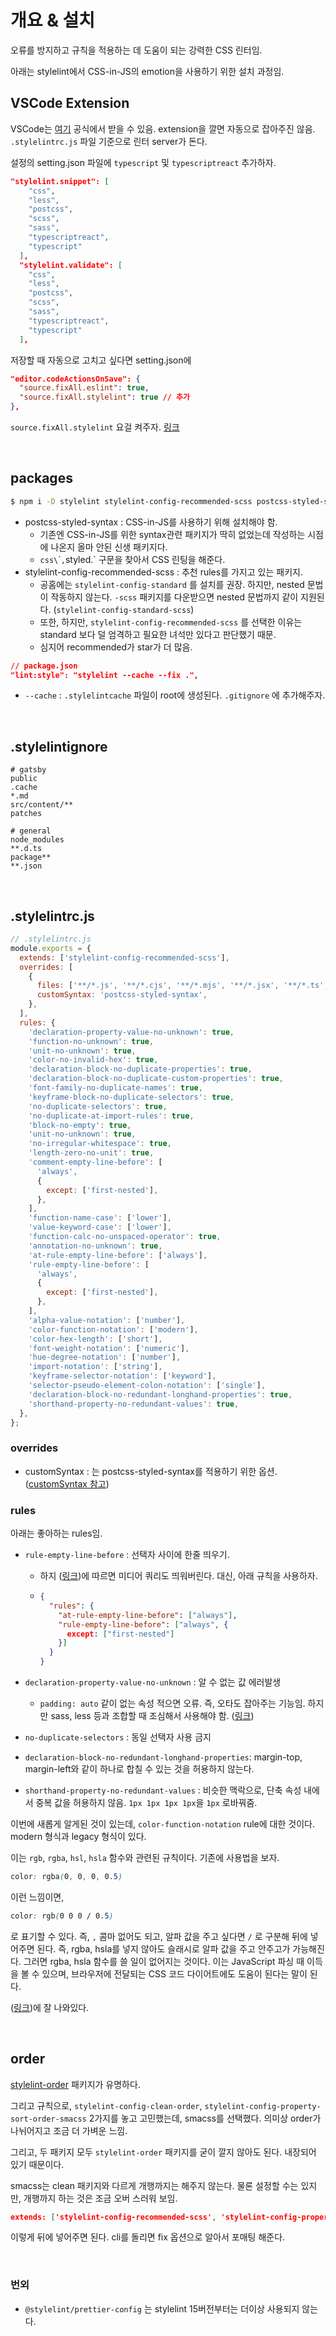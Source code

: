 # 개요 & 설치

오류를 방지하고 규칙을 적용하는 데 도움이 되는 강력한 CSS 린터임. 

아래는 stylelint에서 CSS-in-JS의 emotion을 사용하기 위한 설치 과정임.

## VSCode Extension

VSCode는 [여기](https://marketplace.visualstudio.com/items?itemName=stylelint.vscode-stylelint) 공식에서 받을 수 있음. extension을 깔면 자동으로 잡아주진 않음. `.stylelintrc.js` 파일 기준으로 린터 server가 돈다.

설정의 setting.json 파일에 `typescript` 및 `typescriptreact` 추가하자.

```json
"stylelint.snippet": [
    "css",
    "less",
    "postcss",
    "scss",
    "sass",
    "typescriptreact",
    "typescript"
  ],
  "stylelint.validate": [
    "css",
    "less",
    "postcss",
    "scss",
    "sass",
    "typescriptreact",
    "typescript"
  ],
```

저장할 때 자동으로 고치고 싶다면 setting.json에

```json
"editor.codeActionsOnSave": {
  "source.fixAll.eslint": true,
  "source.fixAll.stylelint": true // 추가
},
```

`source.fixAll.stylelint` 요걸 켜주자. [링크](https://github.com/stylelint/vscode-stylelint/issues/35#issuecomment-570762115)

<br/>

## packages

```sh
$ npm i -D stylelint stylelint-config-recommended-scss postcss-styled-syntax
```

- postcss-styled-syntax : CSS-in-JS를 사용하기 위해 설치해야 함.
  - 기존엔 CSS-in-JS를 위한 syntax관련 패키지가 딱히 없었는데 작성하는 시점에 나온지 올마 안된 신생 패키지다.
  - `css\`\`` , `styled.` 구문을 찾아서 CSS 린팅을 해준다.
- stylelint-config-recommended-scss : 추천 rules를 가지고 있는 패키지.
  - 공홈에는 `stylelint-config-standard` 를 설치를 권장. 하지만, nested 문법이 작동하지 않는다. `-scss` 패키지를 다운받으면 nested 문법까지 같이 지원된다. (`stylelint-config-standard-scss`)
  - 또한, 하지만, `stylelint-config-recommended-scss` 를 선택한 이유는 standard 보다 덜 엄격하고 필요한 녀석만 있다고 판단했기 때문.
  - 심지어 recommended가 star가 더 많음.

```json
// package.json
"lint:style": "stylelint --cache --fix .",
```

- `--cache` : `.stylelintcache` 파일이 root에 생성된다. `.gitignore` 에 추가해주자.

<br/>

## .stylelintignore

```
# gatsby
public
.cache
*.md
src/content/**
patches

# general
node_modules
**.d.ts
package**
**.json
```

<br/>

## .stylelintrc.js

```javascript
// .stylelintrc.js
module.exports = {
  extends: ['stylelint-config-recommended-scss'],
  overrides: [
    {
      files: ['**/*.js', '**/*.cjs', '**/*.mjs', '**/*.jsx', '**/*.ts', '**/*.tsx'],
      customSyntax: 'postcss-styled-syntax',
    },
  ],
  rules: {
    'declaration-property-value-no-unknown': true,
    'function-no-unknown': true,
    'unit-no-unknown': true,
    'color-no-invalid-hex': true,
    'declaration-block-no-duplicate-properties': true,
    'declaration-block-no-duplicate-custom-properties': true,
    'font-family-no-duplicate-names': true,
    'keyframe-block-no-duplicate-selectors': true,
    'no-duplicate-selectors': true,
    'no-duplicate-at-import-rules': true,
    'block-no-empty': true,
    'unit-no-unknown': true,
    'no-irregular-whitespace': true,
    'length-zero-no-unit': true,
    'comment-empty-line-before': [
      'always',
      {
        except: ['first-nested'],
      },
    ],
    'function-name-case': ['lower'],
    'value-keyword-case': ['lower'],
    'function-calc-no-unspaced-operator': true,
    'annotation-no-unknown': true,
    'at-rule-empty-line-before': ['always'],
    'rule-empty-line-before': [
      'always',
      {
        except: ['first-nested'],
      },
    ],
    'alpha-value-notation': ['number'],
    'color-function-notation': ['modern'],
    'color-hex-length': ['short'],
    'font-weight-notation': ['numeric'],
    'hue-degree-notation': ['number'],
    'import-notation': ['string'],
    'keyframe-selector-notation': ['keyword'],
    'selector-pseudo-element-colon-notation': ['single'],
    'declaration-block-no-redundant-longhand-properties': true,
    'shorthand-property-no-redundant-values': true,
  },
};
```

### overrides

- customSyntax : 는 postcss-styled-syntax를 적용하기 위한 옵션. ([customSyntax 참고](https://stylelint.io/migration-guide/to-15/#removed-processors-configuration-property))

### rules

아래는 좋아하는 rules임.

- `rule-empty-line-before` : 선택자 사이에 한줄 띄우기.

  - 하지 ([링크](https://stackoverflow.com/questions/46200851/stylelint-have-an-empty-line-before-non-nested-rules-and-no-empty-line-before-n))에 따르면 미디어 쿼리도 띄워버린다. 대신, 아래 규칙을 사용하자.

  - ```json
    {
      "rules": {
        "at-rule-empty-line-before": ["always"],
        "rule-empty-line-before": ["always", {
          except: ["first-nested"]
        }]
      }
    }
    ```

- `declaration-property-value-no-unknown` : 알 수 없는 값 에러발생

  - `padding: auto` 같이 없는 속성 적으면 오류. 즉, 오타도 잡아주는 기능임. 하지만 sass, less 등과 조합할 때 조심해서 사용해야 함. ([링크](https://stylelint.io/user-guide/rules/declaration-property-value-no-unknown/))

- `no-duplicate-selectors` : 동일 선택자 사용 금지

- `declaration-block-no-redundant-longhand-properties`: margin-top, margin-left와 같이 하나로 합칠 수 있는 것을 허용하지 않는다.

- `shorthand-property-no-redundant-values` : 비슷한 맥락으로, 단축 속성 내에서 중복 값을 허용하지 않음. `1px 1px 1px 1px`을 `1px` 로바꿔줌.

이번에 새롭게 알게된 것이 있는데, `color-function-notation` rule에 대한 것이다. modern 형식과 legacy 형식이 있다.

이는 `rgb`, `rgba`, `hsl`, `hsla` 함수와 관련된 규칙이다. 기존에 사용법을 보자.

```css
color: rgba(0, 0, 0, 0.5)
```

이런 느낌이면, 

```css
color: rgb(0 0 0 / 0.5)
```

로 표기할 수 있다. 즉, `,` 콤마 없어도 되고, 알파 값을 주고 싶다면 `/` 로 구분해 뒤에 넣어주면 된다. 즉, rgba, hsla를 넣지 않아도 슬래시로 알파 값을 주고 안주고가 가능해진다. 그러면 rgba, hsla 함수를 쓸 일이 없어지는 것이다. 이는 JavaScript 파싱 때 이득을 볼 수 있으며, 브라우저에 전달되는 CSS 코드 다이어트에도 도움이 된다는 말이 된다.

([링크](https://www.smashingmagazine.com/2021/11/guide-modern-css-colors/#modern-color-syntax))에 잘 나와있다.

<br/>

## order

[stylelint-order](https://www.npmjs.com/package/stylelint-order) 패키지가 유명하다.

그리고 규칙으로, `stylelint-config-clean-order`, `stylelint-config-property-sort-order-smacss` 2가지를 놓고 고민했는데, smacss를 선택했다. 의미상 order가 나뉘어지고 조금 더 가벼운 느낌.

그리고, 두 패키지 모두 `stylelint-order` 패키지를 굳이 깔지 않아도 된다. 내장되어 있기 때문이다.

smacss는 clean 패키지와 다르게 개행까지는 해주지 않는다. 물론 설정할 수는 있지만, 개행까지 하는 것은 조금 오버 스러워 보임.

```json
extends: ['stylelint-config-recommended-scss', 'stylelint-config-property-sort-order-smacss'],
```

이렇게 뒤에 넣어주면 된다. cli를 돌리면 fix 옵션으로 알아서 포매팅 해준다.

<br/>

### 번외

- `@stylelint/prettier-config` 는 stylelint 15버전부터는 더이상 사용되지 않는다.